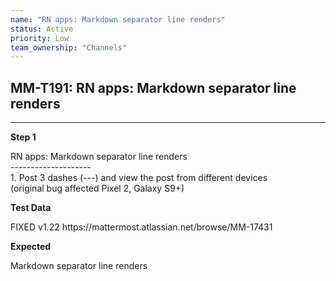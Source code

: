 ```yaml
---
name: "RN apps: Markdown separator line renders"
status: Active
priority: Low
team_ownership: "Channels"
---
```


## MM-T191: RN apps: Markdown separator line renders

---

**Step 1**

RN apps: Markdown separator line renders\
\--------------------\
1\. Post 3 dashes (---) and view the post from different devices\
(original bug affected Pixel 2, Galaxy S9+)

**Test Data**

FIXED v1.22 https\://mattermost.atlassian.net/browse/MM-17431

**Expected**

Markdown separator line renders
